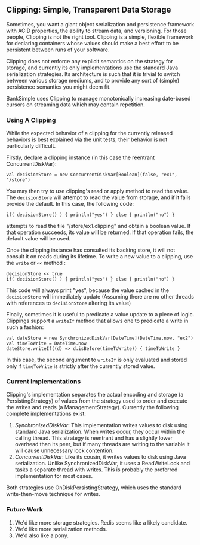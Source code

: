 ## Clipping: Simple, Transparent Data Storage

Sometimes, you want a giant object serialization and persistence
framework with ACID properties, the ability to stream data, and
versioning. For those people, Clipping is not the right tool. Clipping
is a simple, flexible framework for declaring containers whose values
should make a best effort to be persistent between runs of your
software.

Clipping does not enforce any explicit semantics on the strategy for
storage, and currently its only implementations use the standard Java
serialization strategies. Its architecture is such that it is trivial 
to switch between various storage mediums, and to provide any sort of
(simple) persistence semantics you might deem fit. 

BankSimple uses Clipping to manage monotonically increasing date-based
cursors on streaming data which may contain repetition.

### Using A Clipping

While the expected behavior of a clipping for the currently released
behaviors is best explained via the unit tests, their behavior is not
particularly difficult. 

Firstly, declare a clipping instance (in this case the reentrant
ConcurrentDiskVar):

    val decisionStore = new ConcurrentDiskVar[Boolean](false, "ex1", "/store")

You may then try to use clipping's read or apply method to read the
value. The `decisionStore` will attempt to read the value from
storage, and if it fails provide the default. In this case, the
following code:

    if( decisionStore() ) { println("yes") } else { println("no") }

attempts to read the file "/store/ex1.clipping" and obtain a
boolean value. If that operation succeeds, its value will be
returned. If that operation fails, the default value will be used.

Once the clipping instance has consulted its backing store, it will
not consult it on reads during its lifetime. To write a new value to 
a clipping, use the `write` or `<<` method :

    decisionStore << true
    if( decisionStore() ) { println("yes") } else { println("no") }

This code will always print "yes", because the value cached in the
`decisionStore` will immediately update (Assuming there are no other
threads with references to `decisionStore` altering its value)

Finally, sometimes it is useful to predicate a value update to a piece
of logic. Clippings support a `writeIf` method that allows one to
predicate a write in such a fashion:

    val dateStore = new SynchronizedDiskVar[DateTime](DateTime.now, "ex2")
    val timeToWrite = DateTime.now
    dateStore.writeIf((d) => d.isBefore(timeToWrite)) { timeToWrite }

In this case, the second argument to `writeIf` is only evaluated and
stored only if `timeToWrite` is strictly after the currently stored
value. 

### Current Implementations

Clipping's implementation separates the actual encoding and storage (a 
PersistingStrategy) of values from the strategy used to order and 
execute the writes and reads (a ManagementStrategy). Currently the
following complete implementations exist:

1. *SynchronizedDiskVar*: This implementation writes values to disk
   using standard Java serialization. When writes occur, they occur
   within the calling thread. This strategy is reentrant and has a
   slightly lower overhead than its peer, but if many threads are
   writing to the variable it will cause unnecessary lock contention.
2. *ConcurrentDiskVar*: Like its cousin, it writes values to disk using
   Java serialization. Unlike SynchronizedDiskVar, it uses a
   ReadWriteLock and tasks a separate thread with writes. This is
   probably the preferred implementation for most cases.

Both strategies use OnDiskPersistingStrategy, which uses the standard
write-then-move technique for writes. 

### Future Work

1. We'd like more storage strategies. Redis seems like a likely candidate.
2. We'd like more serialization methods. 
3. We'd also like a pony.

